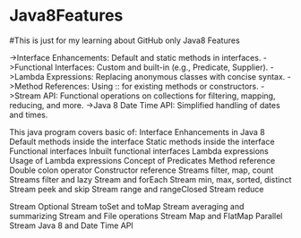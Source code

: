 # Java8Features
#This is just for my learning about GitHub only
Java8 Features

->Interface Enhancements: Default and static methods in interfaces.
->Functional Interfaces: Custom and built-in (e.g., Predicate, Supplier).
->Lambda Expressions: Replacing anonymous classes with concise syntax.
->Method References: Using :: for existing methods or constructors.
->Stream API: Functional operations on collections for filtering, mapping, reducing, and more.
->Java 8 Date Time API: Simplified handling of dates and times.


This java program covers basic of:
Interface Enhancements in Java 8
Default methods inside the interface
Static methods inside the interface
Functional interfaces
Inbuilt functional interfaces
Lambda expressions
Usage of Lambda expressions
Concept of Predicates
Method reference
Double colon operator
Constructor reference
Streams filter, map, count
Streams filter and lazy
Stream and forEach
Stream min, max, sorted, distinct
Stream peek and skip
Stream range and rangeClosed
Stream reduce


Stream Optional
Stream toSet and toMap
Stream averaging and summarizing
Stream and File operations
Stream Map and FlatMap
Parallel Stream
Java 8 and Date Time API
